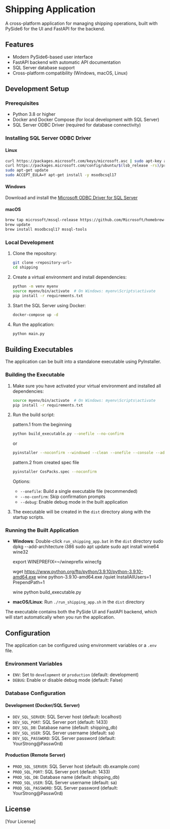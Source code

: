 # Shipping Application

A cross-platform application for managing shipping operations, built with PySide6 for the UI and FastAPI for the backend.

## Features

- Modern PySide6-based user interface
- FastAPI backend with automatic API documentation
- SQL Server database support
- Cross-platform compatibility (Windows, macOS, Linux)

## Development Setup

### Prerequisites

- Python 3.8 or higher
- Docker and Docker Compose (for local development with SQL Server)
- SQL Server ODBC Driver (required for database connectivity)

### Installing SQL Server ODBC Driver

#### Linux
```bash
curl https://packages.microsoft.com/keys/microsoft.asc | sudo apt-key add -
curl https://packages.microsoft.com/config/ubuntu/$(lsb_release -rs)/prod.list | sudo tee /etc/apt/sources.list.d/mssql-release.list
sudo apt-get update
sudo ACCEPT_EULA=Y apt-get install -y msodbcsql17
```

#### Windows
Download and install the [Microsoft ODBC Driver for SQL Server](https://docs.microsoft.com/en-us/sql/connect/odbc/download-odbc-driver-for-sql-server)

#### macOS
```bash
brew tap microsoft/mssql-release https://github.com/Microsoft/homebrew-mssql-release
brew update
brew install msodbcsql17 mssql-tools
```

### Local Development

1. Clone the repository:
   ```bash
   git clone <repository-url>
   cd shipping
   ```

2. Create a virtual environment and install dependencies:
   ```bash
   python -m venv myenv
   source myenv/bin/activate  # On Windows: myenv\Scripts\activate
   pip install -r requirements.txt
   ```

3. Start the SQL Server using Docker:
   ```bash
   docker-compose up -d
   ```

4. Run the application:
   ```bash
   python main.py
   ```

## Building Executables

The application can be built into a standalone executable using PyInstaller.

### Building the Executable

1. Make sure you have activated your virtual environment and installed all dependencies:
   ```bash
   source myenv/bin/activate  # On Windows: myenv\Scripts\activate
   pip install -r requirements.txt
   ```

2. Run the build script:

    pattern.1 from the beginning
    ```bash
    python build_executable.py --onefile --no-confirm
    ```
    or
    ```bash
    pyinstaller --noconfirm --windowed --clean --onefile --console --add-data ".env;." --hidden-import app --hidden-import app.main --name "CosPacks" main.py 
    ```
   
    pattern.2 from created spec file
    ```bash
    pyinstaller CosPacks.spec --noconfirm
    ```

   Options:
   - `--onefile`: Build a single executable file (recommended)
   - `--no-confirm`: Skip confirmation prompts
   - `--debug`: Enable debug mode in the built application

3. The executable will be created in the `dist` directory along with the startup scripts.

### Running the Built Application

- **Windows**: Double-click `run_shipping_app.bat` in the `dist` directory
   sudo dpkg --add-architecture i386
   sudo apt update
   sudo apt install wine64 wine32

   export WINEPREFIX=~/wineprefix
   winecfg
   
   wget https://www.python.org/ftp/python/3.9.10/python-3.9.10-amd64.exe
   wine python-3.9.10-amd64.exe /quiet InstallAllUsers=1 PrependPath=1

   wine python build_executable.py
- **macOS/Linux**: Run `./run_shipping_app.sh` in the `dist` directory

The executable contains both the PySide UI and FastAPI backend, which will start automatically when you run the application.

## Configuration

The application can be configured using environment variables or a `.env` file.

### Environment Variables

- `ENV`: Set to `development` or `production` (default: development)
- `DEBUG`: Enable or disable debug mode (default: False)

### Database Configuration

#### Development (Docker/SQL Server)
- `DEV_SQL_SERVER`: SQL Server host (default: localhost)
- `DEV_SQL_PORT`: SQL Server port (default: 1433)
- `DEV_SQL_DB`: Database name (default: shipping_db)
- `DEV_SQL_USER`: SQL Server username (default: sa)
- `DEV_SQL_PASSWORD`: SQL Server password (default: YourStrong@Passw0rd)

#### Production (Remote Server)
- `PROD_SQL_SERVER`: SQL Server host (default: db.example.com)
- `PROD_SQL_PORT`: SQL Server port (default: 1433)
- `PROD_SQL_DB`: Database name (default: shipping_db)
- `PROD_SQL_USER`: SQL Server username (default: sa)
- `PROD_SQL_PASSWORD`: SQL Server password (default: YourStrong@Passw0rd)

## License

[Your License] 